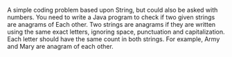 A simple coding problem based upon String, but could also be asked with numbers. You need to write a Java program to check if two given strings are anagrams of Each other. Two strings are anagrams if they are written using the same exact letters, ignoring space, punctuation and capitalization. Each letter should have the same count in both strings. For example, Army and Mary are anagram of each other.
